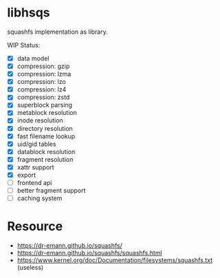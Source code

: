 # libhsqs

squashfs implementation as library.

WIP Status:
* [x] data model
* [x] compression: gzip
* [x] compression: lzma
* [x] compression: lzo
* [x] compression: lz4
* [x] compression: zstd
* [x] superblock parsing
* [x] metablock resolution
* [x] inode resolution
* [x] directory resolution
* [x] fast filename lookup
* [x] uid/gid tables
* [x] datablock resolution
* [x] fragment resolution
* [x] xattr support
* [x] export
* [ ] frontend api
* [ ] better fragment support
* [ ] caching system

# Resource

* https://dr-emann.github.io/squashfs/
* https://dr-emann.github.io/squashfs/squashfs.html
* https://www.kernel.org/doc/Documentation/filesystems/squashfs.txt (useless)

